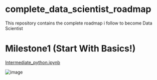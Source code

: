 # complete_data_scientist_roadmap
This repository contains the complete roadmap i follow to become Data Scientist

# Milestone1 (Start With Basics!)
 [Intermediate_python.ipynb](https://github.com/Shrikantpatil2197/Complete_data_scientist_roadmap/blob/main/start_with_basics/Intermediate_python.ipynb)
 
  ![image](https://user-images.githubusercontent.com/37009367/112979957-de7f8680-9176-11eb-9ae3-a0a4bd43e853.png)
